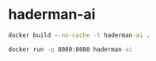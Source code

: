 # haderman-ai

```cmd
docker build --no-cache -t haderman-ai .
```

```cmd
docker run -p 8080:8080 haderman-ai
```
